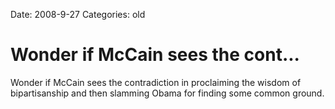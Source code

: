 Date: 2008-9-27
Categories: old

# Wonder if McCain sees the cont...

Wonder if McCain sees the contradiction in proclaiming the wisdom of bipartisanship and then slamming Obama for finding some common ground.

